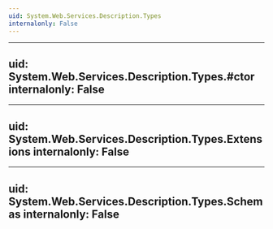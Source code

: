 ```yaml
---
uid: System.Web.Services.Description.Types
internalonly: False
---
```


---
uid: System.Web.Services.Description.Types.#ctor
internalonly: False
---

---
uid: System.Web.Services.Description.Types.Extensions
internalonly: False
---

---
uid: System.Web.Services.Description.Types.Schemas
internalonly: False
---

